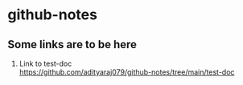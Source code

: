 # github-notes

## Some links are to be here

1.  Link to test-doc  
    https://github.com/adityaraj079/github-notes/tree/main/test-doc 
